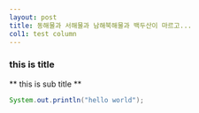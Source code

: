 ```yaml
---
layout: post
title: 동해물과 서해물과 남해북해물과 백두산이 마르고...
col1: test column
---
```


### this is title ###
** this is sub title **
```java
System.out.println("hello world");
```

